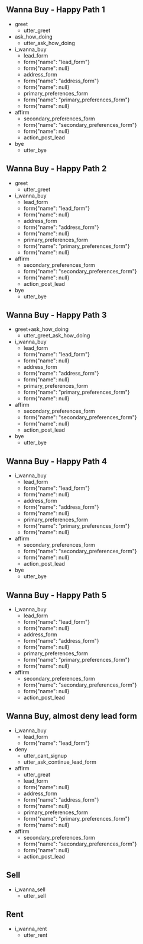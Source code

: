 ## Wanna Buy - Happy Path 1
* greet
    - utter_greet
* ask_how_doing
    - utter_ask_how_doing
* i_wanna_buy
    - lead_form
    - form{"name": "lead_form"}
    - form{"name": null}
    - address_form
    - form{"name": "address_form"}
    - form{"name": null}
    - primary_preferences_form
    - form{"name": "primary_preferences_form"}
    - form{"name": null}
* affirm
    - secondary_preferences_form
    - form{"name": "secondary_preferences_form"}
    - form{"name": null}
    - action_post_lead
* bye
    - utter_bye

## Wanna Buy - Happy Path 2
* greet
    - utter_greet
* i_wanna_buy
    - lead_form
    - form{"name": "lead_form"}
    - form{"name": null}
    - address_form
    - form{"name": "address_form"}
    - form{"name": null}
    - primary_preferences_form
    - form{"name": "primary_preferences_form"}
    - form{"name": null}
* affirm
    - secondary_preferences_form
    - form{"name": "secondary_preferences_form"}
    - form{"name": null}
    - action_post_lead
* bye
    - utter_bye

## Wanna Buy - Happy Path 3
* greet+ask_how_doing
    - utter_greet_ask_how_doing
* i_wanna_buy
    - lead_form
    - form{"name": "lead_form"}
    - form{"name": null}
    - address_form
    - form{"name": "address_form"}
    - form{"name": null}
    - primary_preferences_form
    - form{"name": "primary_preferences_form"}
    - form{"name": null}
* affirm
    - secondary_preferences_form
    - form{"name": "secondary_preferences_form"}
    - form{"name": null}
    - action_post_lead
* bye
    - utter_bye

## Wanna Buy - Happy Path 4
* i_wanna_buy
    - lead_form
    - form{"name": "lead_form"}
    - form{"name": null}
    - address_form
    - form{"name": "address_form"}
    - form{"name": null}
    - primary_preferences_form
    - form{"name": "primary_preferences_form"}
    - form{"name": null}
* affirm
    - secondary_preferences_form
    - form{"name": "secondary_preferences_form"}
    - form{"name": null}
    - action_post_lead
* bye
    - utter_bye

## Wanna Buy - Happy Path 5
* i_wanna_buy
    - lead_form
    - form{"name": "lead_form"}
    - form{"name": null}
    - address_form
    - form{"name": "address_form"}
    - form{"name": null}
    - primary_preferences_form
    - form{"name": "primary_preferences_form"}
    - form{"name": null}
* affirm
    - secondary_preferences_form
    - form{"name": "secondary_preferences_form"}
    - form{"name": null}
    - action_post_lead

## Wanna Buy, almost deny lead form
* i_wanna_buy
    - lead_form
    - form{"name": "lead_form"}
* deny
    - utter_cant_signup
    - utter_ask_continue_lead_form
* affirm
    - utter_great
    - lead_form
    - form{"name": null}
    - address_form
    - form{"name": "address_form"}
    - form{"name": null}
    - primary_preferences_form
    - form{"name": "primary_preferences_form"}
    - form{"name": null}
* affirm
    - secondary_preferences_form
    - form{"name": "secondary_preferences_form"}
    - form{"name": null}
    - action_post_lead

## Sell
* i_wanna_sell
    - utter_sell

## Rent
* i_wanna_rent
    - utter_rent
